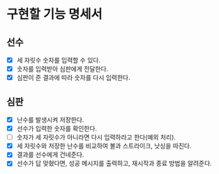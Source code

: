 # 구현할 기능 명세서

## 선수
- [X] 세 자릿수 숫자를 입력할 수 있다.
- [x] 숫자를 입력받아 심판에게 전달한다.
- [x] 심판이 준 결과에 따라 숫자를 다시 입력한다.

## 심판
- [x] 난수를 발생시켜 저장한다.
- [x] 선수가 입력한 숫자를 확인한다.
- [ ] 숫자가 세 자릿수가 아니라면 다시 입력하라고 한다(예외 처리).
- [x] 세 자릿수와 저장한 난수를 비교하여 볼과 스트라이크, 낫싱을 따진다.
- [x] 결과를 선수에게 건네준다.
- [x] 선수가 답 맞혔다면, 성공 메시지를 출력하고, 재시작과 종료 방법을 알려준다.
